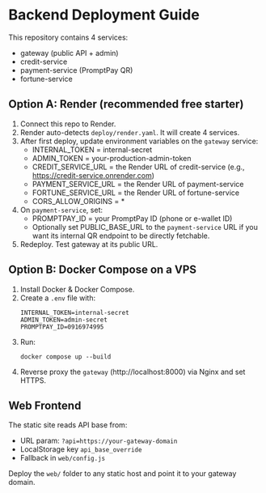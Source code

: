 # Backend Deployment Guide

This repository contains 4 services:
- gateway (public API + admin)
- credit-service
- payment-service (PromptPay QR)
- fortune-service

## Option A: Render (recommended free starter)
1) Connect this repo to Render.
2) Render auto-detects `deploy/render.yaml`. It will create 4 services.
3) After first deploy, update environment variables on the `gateway` service:
   - INTERNAL_TOKEN = internal-secret
   - ADMIN_TOKEN = your-production-admin-token
   - CREDIT_SERVICE_URL = the Render URL of credit-service (e.g., https://credit-service.onrender.com)
   - PAYMENT_SERVICE_URL = the Render URL of payment-service
   - FORTUNE_SERVICE_URL = the Render URL of fortune-service
   - CORS_ALLOW_ORIGINS = *
4) On `payment-service`, set:
   - PROMPTPAY_ID = your PromptPay ID (phone or e-wallet ID)
   - Optionally set PUBLIC_BASE_URL to the `payment-service` URL if you want its internal QR endpoint to be directly fetchable.
5) Redeploy. Test gateway at its public URL.

## Option B: Docker Compose on a VPS
1) Install Docker & Docker Compose.
2) Create a `.env` file with:
   ```
   INTERNAL_TOKEN=internal-secret
   ADMIN_TOKEN=admin-secret
   PROMPTPAY_ID=0916974995
   ```
3) Run:
   ```
   docker compose up --build
   ```
4) Reverse proxy the `gateway` (http://localhost:8000) via Nginx and set HTTPS.

## Web Frontend
The static site reads API base from:
- URL param: `?api=https://your-gateway-domain`
- LocalStorage key `api_base_override`
- Fallback in `web/config.js`

Deploy the `web/` folder to any static host and point it to your gateway domain.